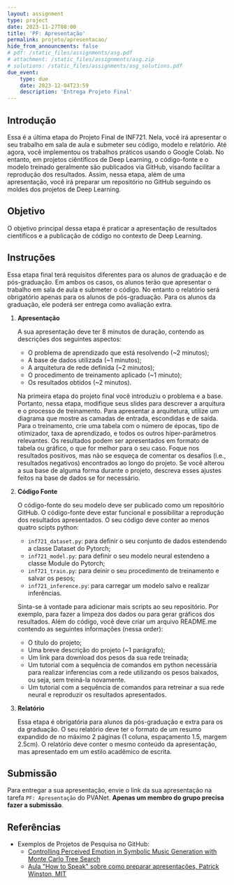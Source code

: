 ```yaml
---
layout: assignment
type: project
date: 2023-11-27T08:00
title: 'PF: Apresentação'
permalink: projeto/apresentacao/
hide_from_announcments: false
# pdf: /static_files/assignments/asg.pdf
# attachment: /static_files/assignments/asg.zip
# solutions: /static_files/assignments/asg_solutions.pdf
due_event: 
    type: due
    date: 2023-12-04T23:59
    description: 'Entrega Projeto Final'
---
```


## Introdução

Essa é a última etapa do Projeto Final de INF721. Nela, você irá apresentar o seu trabalho em sala de aula e submeter seu código, modelo e relatório. Até agora, você implementou os trabalhos práticos usando o Google Colab. No entanto, em projetos ciêntíficos de Deep Learning, o código-fonte e o modelo treinado geralmente são publicados via GitHub, visando facilitar a reprodução dos resultados. Assim, nessa etapa, além de uma apresentação, você irá preparar um repositório no GitHub seguindo os moldes dos projetos de Deep Learning.

## Objetivo

O objetivo principal dessa etapa é praticar a apresentação de resultados científicos e a publicação de código no contexto de Deep Learning.  

## Instruções

Essa etapa final terá requisitos diferentes para os alunos de graduação e de pós-graduação. Em ambos os casos, os alunos terão que apresentar o trabalho em sala de aula e submeter o código. No entanto o relatório será obrigatório apenas para os alunos de pós-graduação. Para os alunos da graduação, ele poderá ser entrega como avaliação extra. 

1. **Apresentação**

    A sua apresentação deve ter 8 minutos de duração, contendo as descrições dos seguintes aspectos:

    - O problema de aprendizado que está resolvendo (~2 minutos);
    - A base de dados utilizada (~1 minutos);
    - A arquitetura de rede definida (~2 minutos);
    - O procedimento de treinamento aplicado (~1 minuto);
    - Os resultados obtidos (~2 minutos).
    
    Na primeira etapa do projeto final você introduziu o problema e a base. Portanto, nessa etapa, modifique seus slides para descrever a arquitura e o processo de treinamento. Para apresentar a arquitetura, utilize um diagrama que mostre as camadas de entrada, escondidas e de saída. Para o treinamento, crie uma tabela com o número de épocas, tipo de otimizador, taxa de aprendizado, e todos os outros híper-parâmetros relevantes. Os resultados podem ser apresentados em formato de tabela ou gráfico, o que for melhor para o seu caso. Foque nos resultados positivos, mas não se esqueça de comentar os desafios (i.e., resultados negativos) encontrados ao longo do projeto. Se você alterou a sua base de alguma forma durante o projeto, descreva esses ajustes feitos na base de dados se for necessário. 

2. **Código Fonte** 

    O código-fonte do seu modelo deve ser publicado como um repositório GitHub. O código-fonte deve estar funcional e possibilitar a reprodução dos resultados apresentados. O seu código deve conter ao menos quatro scipts python:

    - `inf721_dataset.py`: para definir o seu conjunto de dados estendendo a classe Dataset do Pytorch;
    - `inf721_model.py`: para definir o seu modelo neural estendeno a classe Module do Pytorch;
    - `inf721_train.py`: para deinir o seu procedimento de treinamento e salvar os pesos;
    - `inf721_inference.py`: para carregar um modelo salvo e realizar inferências.
    
    Sinta-se à vontade para adicionar mais scripts ao seu repositório. Por exemplo, para fazer a limpeza dos dados ou para gerar gráficos dos resultados. Além do código, você deve criar um arquivo README.me contendo as seguintes informações (nessa order): 
    
    - O título do projeto;
    - Uma breve descrição do projeto (~1 parágrafo);
    - Um link para download dos pesos da sua rede treinada;
    - Um tutorial com a sequência de comandos em python necessária para realizar inferencias com a rede utilizando os pesos baixados, ou seja, sem treiná-la novamente. 
    - Um tutorial com a sequência de comandos para retreinar a sua rede neural e reproduzir os resultados apresentados. 

3. **Relatório** 

    Essa etapa é obrigatória para alunos da pós-graduação e extra para os da graduação. O seu relatório deve ter o formato de um resumo expandido de no máximo 2 páginas (1 coluna, espaçamento 1.5, margem 2.5cm). O relatório deve conter o mesmo conteúdo da apresentação, mas apresentado em um estilo acadêmico de escrita.

## Submissão

Para entregar a sua apresentação, envie o link da sua apresentação na tarefa `PF: Apresentação` do PVANet. **Apenas um membro do grupo precisa fazer a submissão**. 

## Referências

- Exemplos de Projetos de Pesquisa no GitHub:
    - [Controlling Perceived Emotion in Symbolic Music Generation with Monte Carlo Tree Search](https://github.com/lucasnfe/puct-music-emotion)
    - [Aula "How to Speak" sobre como preparar apresentações, Patrick Winston, MIT](https://www.youtube.com/watch?v=Unzc731iCUY&t=51s&ab_channel=MITOpenCourseWare)
